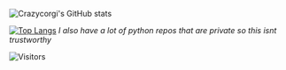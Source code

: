 ![Crazycorgi's GitHub stats](https://github-readme-stats.vercel.app/api?username=Crazycorgi&theme=darcula&show_icons=true)

[![Top Langs](https://github-readme-stats.vercel.app/api/top-langs/?username=Crazycorgi&theme=darcula)](https://github.com/anuraghazra/github-readme-stats)
*I also have a lot of python repos that are private so this isnt trustworthy*

![Visitors](https://visitor-badge.laobi.icu/badge?page_id=Crazycorgi.Crazycorgi)

